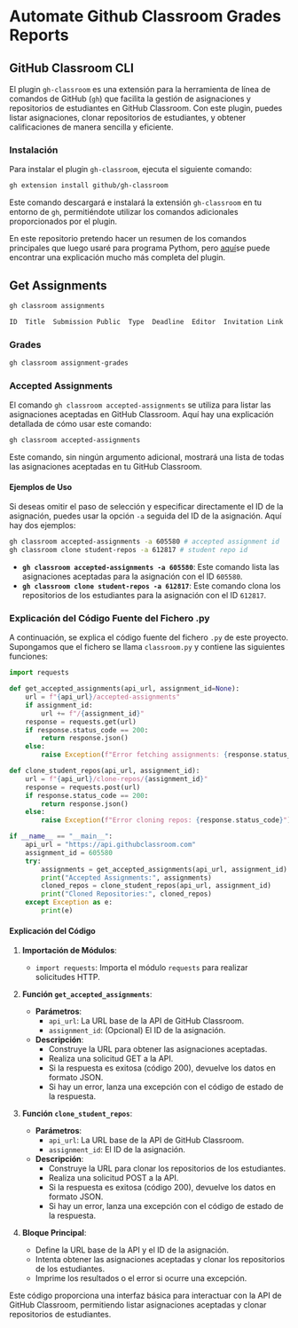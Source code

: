 # Automate Github Classroom Grades Reports

## GitHub Classroom CLI

El plugin `gh-classroom` es una extensión para la herramienta de línea de comandos de GitHub (`gh`) que facilita la gestión de asignaciones y repositorios de estudiantes en GitHub Classroom. Con este plugin, puedes listar asignaciones, clonar repositorios de estudiantes, y obtener calificaciones de manera sencilla y eficiente.

### Instalación

Para instalar el plugin `gh-classroom`, ejecuta el siguiente comando:

```bash
gh extension install github/gh-classroom
```

Este comando descargará e instalará la extensión `gh-classroom` en tu entorno de `gh`, permitiéndote utilizar los comandos adicionales proporcionados por el plugin.

En este repositorio pretendo hacer un resumen de los comandos principales que luego usaré para programa Pythom, pero [aquí](https://github.com/github/gh-classroom)se puede encontrar una explicación mucho más completa del plugin.

## Get Assignments

```bash
gh classroom assignments
```

```bash
ID  Title  Submission Public  Type  Deadline  Editor  Invitation Link  Accepted  Submissions  Passing
```

### Grades

```bash
gh classroom assignment-grades
```

### Accepted Assignments

El comando `gh classroom accepted-assignments` se utiliza para listar las asignaciones aceptadas en GitHub Classroom. Aquí hay una explicación detallada de cómo usar este comando:

```bash
gh classroom accepted-assignments
```

Este comando, sin ningún argumento adicional, mostrará una lista de todas las asignaciones aceptadas en tu GitHub Classroom.

#### Ejemplos de Uso

Si deseas omitir el paso de selección y especificar directamente el ID de la asignación, puedes usar la opción `-a` seguida del ID de la asignación. Aquí hay dos ejemplos:

```bash
gh classroom accepted-assignments -a 605580 # accepted assignment id
gh classroom clone student-repos -a 612817 # student repo id
```

- **`gh classroom accepted-assignments -a 605580`**: Este comando lista las asignaciones aceptadas para la asignación con el ID `605580`.
- **`gh classroom clone student-repos -a 612817`**: Este comando clona los repositorios de los estudiantes para la asignación con el ID `612817`.

### Explicación del Código Fuente del Fichero .py

A continuación, se explica el código fuente del fichero `.py` de este proyecto. Supongamos que el fichero se llama `classroom.py` y contiene las siguientes funciones:

```python
import requests

def get_accepted_assignments(api_url, assignment_id=None):
    url = f"{api_url}/accepted-assignments"
    if assignment_id:
        url += f"/{assignment_id}"
    response = requests.get(url)
    if response.status_code == 200:
        return response.json()
    else:
        raise Exception(f"Error fetching assignments: {response.status_code}")

def clone_student_repos(api_url, assignment_id):
    url = f"{api_url}/clone-repos/{assignment_id}"
    response = requests.post(url)
    if response.status_code == 200:
        return response.json()
    else:
        raise Exception(f"Error cloning repos: {response.status_code}")

if __name__ == "__main__":
    api_url = "https://api.githubclassroom.com"
    assignment_id = 605580
    try:
        assignments = get_accepted_assignments(api_url, assignment_id)
        print("Accepted Assignments:", assignments)
        cloned_repos = clone_student_repos(api_url, assignment_id)
        print("Cloned Repositories:", cloned_repos)
    except Exception as e:
        print(e)
```

#### Explicación del Código

1. **Importación de Módulos**:
    - `import requests`: Importa el módulo `requests` para realizar solicitudes HTTP.

2. **Función `get_accepted_assignments`**:
    - **Parámetros**:
        - `api_url`: La URL base de la API de GitHub Classroom.
        - `assignment_id`: (Opcional) El ID de la asignación.
    - **Descripción**:
        - Construye la URL para obtener las asignaciones aceptadas.
        - Realiza una solicitud GET a la API.
        - Si la respuesta es exitosa (código 200), devuelve los datos en formato JSON.
        - Si hay un error, lanza una excepción con el código de estado de la respuesta.

3. **Función `clone_student_repos`**:
    - **Parámetros**:
        - `api_url`: La URL base de la API de GitHub Classroom.
        - `assignment_id`: El ID de la asignación.
    - **Descripción**:
        - Construye la URL para clonar los repositorios de los estudiantes.
        - Realiza una solicitud POST a la API.
        - Si la respuesta es exitosa (código 200), devuelve los datos en formato JSON.
        - Si hay un error, lanza una excepción con el código de estado de la respuesta.

4. **Bloque Principal**:
    - Define la URL base de la API y el ID de la asignación.
    - Intenta obtener las asignaciones aceptadas y clonar los repositorios de los estudiantes.
    - Imprime los resultados o el error si ocurre una excepción.

Este código proporciona una interfaz básica para interactuar con la API de GitHub Classroom, permitiendo listar asignaciones aceptadas y clonar repositorios de estudiantes.